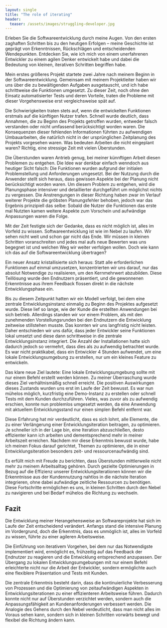 ```yaml
---
layout: single
title: "The role of iterating"
header:
  teaser: /assets/images/struggling-developer.jpg
---
```


Erleben Sie die Softwareentwicklung durch meine Augen. Von den ersten zaghaften Schritten bis zu den heutigen Erfolgen – meine Geschichte ist geprägt von Erkenntnissen, Rückschlägen und entscheidenden Wendepunkten. Entdecken Sie, wie ich mich von einem unerfahrenen Entwickler zu einem agilen Denker entwickelt habe und dabei die Bedeutung von kleinen, iterativen Schritten begriffen habe.

Mein erstes größeres Projekt startete zwei Jahre nach meinem Beginn in der Softwareentwicklung. Gemeinsam mit meinem Projektleiter haben wir uns über die zu bewältigenden Aufgaben ausgetauscht, und ich habe schrittweise die Funktionen umgesetzt. Zu dieser Zeit, noch ohne den Einsatz automatisierter Tests und deren Vorteile, traten die Probleme mit dieser Vorgehensweise erst vergleichsweise spät auf.

Die Schwierigkeiten traten stets auf, wenn die entwickelten Funktionen erstmals auf die künftigen Nutzer trafen. Schnell wurde deutlich, dass Annahmen, die zu Beginn des Projekts getroffen wurden, entweder falsch verstanden oder nicht umfassend berücksichtigt worden waren. Die Konsequenzen dieser fehlenden Informationen führten zu aufwendigen Umbauarbeiten, die natürlich nicht in der ursprünglichen Zeitplanung des Projekts vorgesehen waren. Was bedeuten Arbeiten die nicht eingeplant waren? Richtig, eine stressige Zeit mit vielen Überstunden.

Die Überstunden waren Antrieb genug, bei meiner künnftigen Arbeit diesen Problemen zu entgehen.
Die Idee war denkbar einfach wenndoch aus heutiger Sicht falsch: Die Funktionen wurden aufgrund der initialen Problemstellung und Anforderungen umgesetzt. Bei der Nutzung durch die Anwender stellt sich heraus, dass gewissen Aspekte bei der Planung nicht berücksichtigt worden waren. Um diesem Problem zu entgehen, wird die Planungsphase intensiver und detaillierter durchgeführt um möglichst nichts zu vergessen. Die Anstrengungen in dieser Richtung haben zwar im Verlauf weiterer Projekte die gröbsten Planungsfehler behoben, jedoch war das Ergebnis prinzipiell das selbe: Sobald die Nutzer die Funktionen das erste mal Nutzten kamen weitere Aspekte zum Vorschein und aufwändige Anpassungen waren die Folge.

Mit der Zeit festigte sich der Gedanke, dass es nicht möglich ist, alles im Vorfeld zu wissen.
Softwareentwicklung ist wie im Nebel zu laufen. Wir sehen nicht weit und schon gar nicht das Ende. Wir müssen in kleinen Schritten voranschreiten und jedes mal aufs neue Bewerten was uns begegnet ist und welchen Weg wir weiter verfolgen wollen. Doch wie kann ich das auf die Softwareentwicklung übertragen?

Ein neuer Ansatz kristallisierte sich heraus: Statt alle erforderlichen Funktionen auf einmal umzusetzen, konzentrierten wir uns darauf, nur das absolut Notwendige zu realisieren, um den Kernmehrwert abzubilden. Diese Teillösung wurde den Endnutzern präsentiert, und die gewonnenen Erkenntnisse aus ihrem Feedback flossen direkt in die nächste Entwicklungsphase ein.

Bis zu diesem Zeitpunkt hatten wir ein Modell verfolgt, bei dem eine zentrale Entwicklungsinstanz einmalig zu Beginn des Projektes aufgesetzt wurde. Diese lief so lange, wie der Kunde die erstellten Anwendungen bei sich betrieb. Allerdings standen wir vor einem Problem, als mit den zunehmenden Vorstellungsrunden bei den Endnutzern die Entwicklung zeitweise stillstehen musste. Das konnten wir uns langfristig nicht leisten. Daher entschieden wir uns dafür, dass jeder Entwickler seine Funktionen lokal umsetzt und diese dann schrittweise in die zentrale Entwicklungsinstanz integriert. Die Anzahl der Installationen hatte sich dadurch jedoch so vermehrt, dass dies als zu aufwendig betrachtet wurde. Es war nicht praktikabel, dass ein Entwickler 4 Stunden aufwendet, um eine lokale Entwicklungsumgebung zu erstellen, nur um ein kleines Feature zu entwickeln.

Das klare neue Ziel lautete: Eine lokale Entwicklungsumgebung sollte mit nur einem Befehl erstellt werden können. Zu meiner Überraschung wurde dieses Ziel verhältnismäßig schnell erreicht. Die positiven Auswirkungen dieses Zustands wurden uns erst im Laufe der Zeit bewusst. Es war nun mühelos möglich, kurzfristig eine Demo-Instanz zu erstellen oder schnell Tests mit dem Kunden durchzuführen. Vieles, was zuvor als zu aufwendig erschien, konnte nun problemlos umgesetzt werden, da eine Anwendung mit aktuellem Entwicklungsstand nur einen simplen Befehl entfernt war.

Diese Erfahrung hat mir verdeutlicht, dass es sich lohnt, alle Elemente, die zu einer Verlängerung einer Entwicklungsiteration beitragen, zu optimieren. Je schneller ich in der Lage bin, eine Iteration abzuschließen, desto effizienter kann ich arbeiten und dementsprechend mehr in meiner Arbeitszeit erreichen. Nachdem mir diese Erkenntnis bewusst wurde, habe ich meinen Fokus darauf gerichtet, Themen zu optimieren, die in einer Entwicklungsiteration besonders zeit- und ressourcenaufwändig sind.

Es erfüllt mich mit Freude zu berichten, dass Überstunden mittlerweile nicht mehr zu meinem Arbeitsalltag gehören. Durch gezielte Optimierungen in Bezug auf die Effizienz unserer Entwicklungsiterationen können wir die Erkenntnisse aus der Kundennutzung nahtlos in die nächste Iteration integrieren, ohne dabei aufwändige zeitliche Ressourcen zu benötigen. Diese Fortschritte ermöglichen es uns, in kleinen Schritten durch den Nebel zu navigieren und bei Bedarf mühelos die Richtung zu wechseln.

## Fazit

Die Entwicklung meiner Herangehensweise an Softwareprojekte hat sich im Laufe der Zeit entscheidend verändert. Anfangs stand die intensive Planung im Vordergrund, doch die Erkenntnis, dass es unmöglich ist, alles im Vorfeld zu wissen, führte zu einer agileren Arbeitsweise.

Die Einführung von iterativem Vorgehen, bei dem nur das Notwendigste implementiert wird, ermöglicht es, frühzeitig auf das Feedback der Endnutzer zu reagieren und die Entwicklung entsprechend anzupassen. Der Übergang zu lokalen Entwicklungsumgebungen mit nur einem Befehl erleichterte nicht nur die Arbeit der Entwickler, sondern ermöglichte auch eine flexiblere Präsentation und Tests mit Kunden.

Die zentrale Erkenntnis besteht darin, dass die kontinuierliche Verbesserung von Prozessen und die Optimierung von zeitaufwändigen Aspekten in Entwicklungsiterationen zu einer effizienteren Arbeitsweise führen. Dadurch konnte nicht nur auf Überstunden verzichtet werden, sondern auch die Anpassungsfähigkeit an Kundenanforderungen verbessert werden. Die Analogie des Gehens durch den Nebel verdeutlicht, dass man nicht alles im Voraus sehen kann, sondern sich in kleinen Schritten vorwärts bewegt und flexibel die Richtung ändern kann.